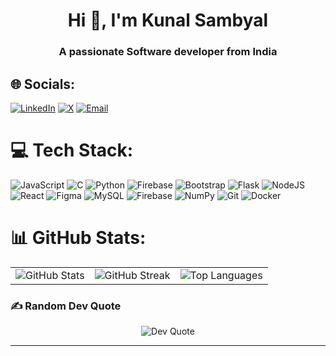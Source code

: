 <h1 align="center">Hi 👋, I'm Kunal Sambyal</h1>
<h3 align="center">A passionate Software developer from India</h3>

## 🌐 Socials:
[![LinkedIn](https://img.shields.io/badge/LinkedIn-%230077B5.svg?logo=linkedin&logoColor=white)](https://linkedin.com/in/kunal-sambyal)
[![X](https://img.shields.io/badge/X-black.svg?logo=X&logoColor=white)](https://x.com/Kunal_Sambyal)
[![Email](https://img.shields.io/badge/Email-D14836?logo=gmail&logoColor=white)](mailto:kunalsambyal9628@gmail.com)

# 💻 Tech Stack:
![JavaScript](https://img.shields.io/badge/javascript-%23323330.svg?style=for-the-badge&logo=javascript&logoColor=%23F7DF1E)
![C](https://img.shields.io/badge/c-%2300599C.svg?style=for-the-badge&logo=c&logoColor=white)
![Python](https://img.shields.io/badge/python-3670A0?style=for-the-badge&logo=python&logoColor=ffdd54)
![Firebase](https://img.shields.io/badge/firebase-%23039BE5.svg?style=for-the-badge&logo=firebase)
![Bootstrap](https://img.shields.io/badge/bootstrap-%238511FA.svg?style=for-the-badge&logo=bootstrap&logoColor=white)
![Flask](https://img.shields.io/badge/flask-%23000.svg?style=for-the-badge&logo=flask&logoColor=white)
![NodeJS](https://img.shields.io/badge/node.js-6DA55F?style=for-the-badge&logo=node.js&logoColor=white)
![React](https://img.shields.io/badge/react-%2320232a.svg?style=for-the-badge&logo=react&logoColor=%2361DAFB)
![Figma](https://img.shields.io/badge/figma-%23F24E1E.svg?style=for-the-badge&logo=figma&logoColor=white)
![MySQL](https://img.shields.io/badge/mysql-4479A1.svg?style=for-the-badge&logo=mysql&logoColor=white)
![Firebase](https://img.shields.io/badge/firebase-a08021?style=for-the-badge&logo=firebase&logoColor=ffcd34)
![NumPy](https://img.shields.io/badge/numpy-%23013243.svg?style=for-the-badge&logo=numpy&logoColor=white)
![Git](https://img.shields.io/badge/git-%23F05033.svg?style=for-the-badge&logo=git&logoColor=white)
![Docker](https://img.shields.io/badge/docker-%230db7ed.svg?style=for-the-badge&logo=docker&logoColor=white)

# 📊 GitHub Stats:
<table align="center">
  <tr>
    <td><img src="https://github-readme-stats.vercel.app/api?username=KunalSambyal&theme=dark&hide_border=false&include_all_commits=false&count_private=false" alt="GitHub Stats" /></td>
    <td><img src="https://nirzak-streak-stats.vercel.app/?user=KunalSambyal&theme=dark&hide_border=false" alt="GitHub Streak" /></td>
    <td><img src="https://github-readme-stats.vercel.app/api/top-langs/?username=KunalSambyal&theme=dark&hide_border=false&include_all_commits=false&count_private=false&layout=compact" alt="Top Languages" /></td>
  </tr>
</table>

### ✍️ Random Dev Quote
<p align="center">
  <img src="https://quotes-github-readme.vercel.app/api?type=horizontal&theme=dark" alt="Dev Quote" />
</p>

---
<!-- <p align="center">
  <a href="https://visitcount.itsvg.in">
    <img src="https://visitcount.itsvg.in/api?id=KunalSambyal&icon=0&color=0" alt="Profile Views" />
  </a>
</p> -->
